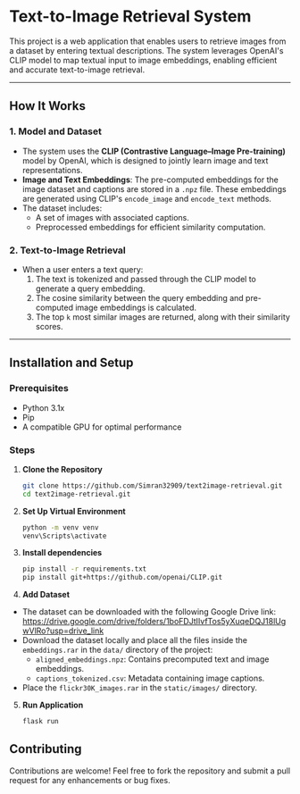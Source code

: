 # Text-to-Image Retrieval System

This project is a web application that enables users to retrieve images from a dataset by entering textual descriptions. The system leverages OpenAI's CLIP model to map textual input to image embeddings, enabling efficient and accurate text-to-image retrieval.

---

## How It Works

### 1. **Model and Dataset**
- The system uses the **CLIP (Contrastive Language–Image Pre-training)** model by OpenAI, which is designed to jointly learn image and text representations.
- **Image and Text Embeddings**: The pre-computed embeddings for the image dataset and captions are stored in a `.npz` file. These embeddings are generated using CLIP's `encode_image` and `encode_text` methods.
- The dataset includes:
    - A set of images with associated captions.
    - Preprocessed embeddings for efficient similarity computation.

### 2. **Text-to-Image Retrieval**
- When a user enters a text query:
    1. The text is tokenized and passed through the CLIP model to generate a query embedding.
    2. The cosine similarity between the query embedding and pre-computed image embeddings is calculated.
    3. The top `k` most similar images are returned, along with their similarity scores.

---

## Installation and Setup

### Prerequisites
- Python 3.1x
- Pip
- A compatible GPU for optimal performance

### Steps
1. **Clone the Repository**
   ```bash
   git clone https://github.com/Simran32909/text2image-retrieval.git
   cd text2image-retrieval.git

2. **Set Up Virtual Environment**
   ```bash
   python -m venv venv
   venv\Scripts\activate

3. **Install dependencies**
   ```bash
   pip install -r requirements.txt
   pip install git+https://github.com/openai/CLIP.git

4. **Add Dataset**
- The dataset can be downloaded with the following Google Drive link: https://drive.google.com/drive/folders/1boFDJtIIvfTos5yXuqeDQJ18lUgwVlRo?usp=drive_link
- Download the dataset locally and place all the files inside the `embeddings.rar` in the `data/` directory of the project:
    - `aligned_embeddings.npz`: Contains precomputed text and image embeddings.
    - `captions_tokenized.csv`: Metadata containing image captions.
- Place the `flickr30K_images.rar` in the `static/images/` directory.

5. **Run Application**
   ```bash
   flask run

## Contributing
Contributions are welcome! Feel free to fork the repository and submit a pull request for any enhancements or bug fixes.
